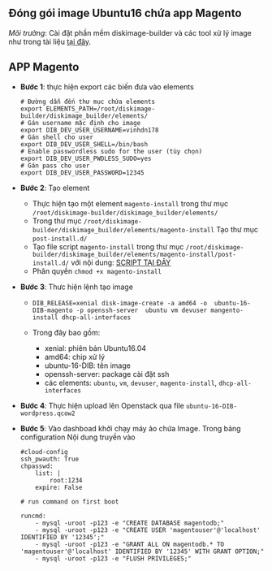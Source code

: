 ## Đóng gói image Ubuntu16 chứa app Magento

*Môi trường*: Cài đặt phần mềm diskimage-builder và các tool xử lý image như trong tài liệu [tại đây](https://github.com/vinhducnguyen1708/Tim-hieu-OpenStack/blob/master/Image%20Create/Diskimage-Builder.md).


 <a name="4"></a>
##  APP Magento

- **Bước 1**: thực hiện export các biến đưa vào elements

    ```
    # Đường dẫn đến thư mục chứa elements
    export ELEMENTS_PATH=/root/diskimage-builder/diskimage_builder/elements/
    # Gán username mặc định cho image
    export DIB_DEV_USER_USERNAME=vinhdn178
    # Gán shell cho user
    export DIB_DEV_USER_SHELL=/bin/bash
    # Enable passwordless sudo for the user (tùy chọn)
    export DIB_DEV_USER_PWDLESS_SUDO=yes
    # Gán pass cho user
    export DIB_DEV_USER_PASSWORD=12345
    ```
- **Bước 2**: Tạo element 
    - Thực hiện tạo một element `magento-install` trong thư mục `/root/diskimage-builder/diskimage_builder/elements/`
    - Trong thư mục `/root/diskimage-builder/diskimage_builder/elements/magento-install` Tạo thư mục `post-install.d/`
    - Tạo file script `magento-install`  trong thư mục `/root/diskimage-builder/diskimage_builder/elements/magento-install/post-install.d/`
     với nội dung:
        [SCRIPT TẠI ĐÂY](script/U16-script-magento.sh)
    - Phân quyền `chmod +x magento-install`
- **Bước 3**: Thưc hiện lệnh tạo image
   -    ```
        DIB_RELEASE=xenial disk-image-create -a amd64 -o  ubuntu-16-DIB-magento -p openssh-server  ubuntu vm devuser mangento-install dhcp-all-interfaces
        ```
    - Trong đây bao gồm:
        
        - xenial: phiên bản Ubuntu16.04
        - amd64: chip xử lý
        - ubuntu-16-DIB: tên image
        - openssh-server: package cài đặt ssh
        - các elements: `ubuntu`, `vm`, `devuser`, `magento-install`, `dhcp-all-interfaces`
- **Bước 4**: Thực hiện upload lên Openstack qua file `ubuntu-16-DIB-wordpress.qcow2`

- **Bước 5**: Vào dashboad khởi chạy máy ảo chứa Image. Trong bảng configuration
Nội dung truyền vào
    ```
    #cloud-config
    ssh_pwauth: True
    chpasswd:
        list: |
            root:1234
        expire: False

    # run command on first boot

    runcmd:
        - mysql -uroot -p123 -e "CREATE DATABASE magentodb;"
        - mysql -uroot -p123 -e "CREATE USER 'magentouser'@'localhost' IDENTIFIED BY '12345';"
        - mysql -uroot -p123 -e "GRANT ALL ON magentodb.* TO 'magentouser'@'localhost' IDENTIFIED BY '12345' WITH GRANT OPTION;"
	    - mysql -uroot -p123 -e "FLUSH PRIVILEGES;"
    ```    

 